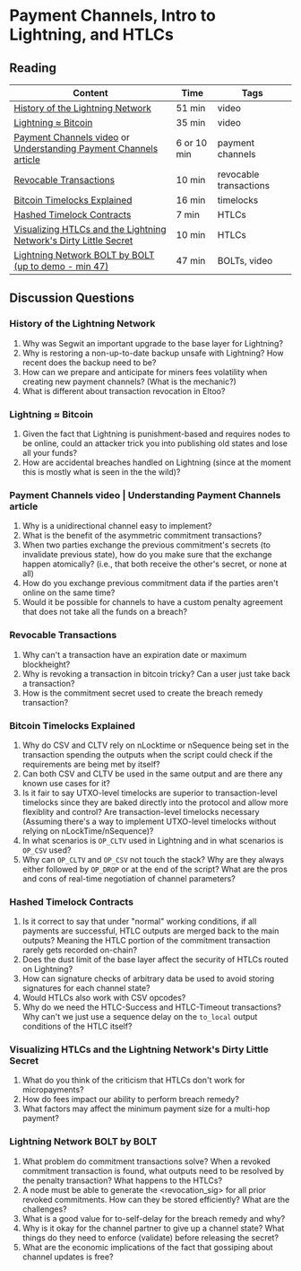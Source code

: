 # Payment Channels, Intro to Lightning, and HTLCs

## Reading

| Content                                                                                       | Time  | Tags                    |
|-----------------------------------------------------------------------------------------------|-------|-------------------------|
[History of the Lightning Network](https://www.youtube.com/watch?v=HauP9F16mUM) | 51 min | video |
[Lightning ≈ Bitcoin](https://www.youtube.com/watch?v=8lMLo-7yF5k) | 35 min | video |
[Payment Channels video](https://www.youtube.com/watch?v=4SdBa8ZOfqg) or [Understanding Payment Channels article](https://blog.chainside.net/understanding-payment-channels-4ab018be79d4)| 6 or 10 min | payment channels |
[Revocable Transactions](https://rusty.ozlabs.org/?p=450) | 10 min | revocable transactions |
[Bitcoin Timelocks Explained](https://medium.com/summa-technology/bitcoins-time-locks-27e0c362d7a1) | 16 min | timelocks |
[Hashed Timelock Contracts](https://rusty.ozlabs.org/?p=462) | 7 min | HTLCs |
[Visualizing HTLCs and the Lightning Network's Dirty Little Secret](https://medium.com/@peter_r/visualizing-htlcs-and-the-lightning-networks-dirty-little-secret-cb9b5773a0) | 10 min | HTLCs |
[Lightning Network BOLT by BOLT (up to demo - min 47)](https://www.youtube.com/watch?v=Ysj2yobFMF4) | 47 min | BOLTs, video |

## Discussion Questions

### History of the Lightning Network

1. Why was Segwit an important upgrade to the base layer for Lightning?
1. Why is restoring a non-up-to-date backup unsafe with Lightning? How recent does the backup need to be?
1. How can we prepare and anticipate for miners fees volatility when creating new payment channels? (What is the mechanic?)
1. What is different about transaction revocation in Eltoo?

### Lightning ≈ Bitcoin

1. Given the fact that Lightning is punishment-based and requires nodes to be online, could an attacker trick you into publishing old states and lose all your funds?
1. How are accidental breaches handled on Lightning (since at the moment this is mostly what is seen in the the wild)?

### Payment Channels video | Understanding Payment Channels article

1. Why is a unidirectional channel easy to implement?
1. What is the benefit of the asymmetric commitment transactions?
1. When two parties exchange the previous commitment's secrets (to invalidate previous state), how do you make sure that the exchange happen atomically? (i.e., that both receive the other's secret, or none at all)
1. How do you exchange previous commitment data if the parties aren't online on the same time?
1. Would it be possible for channels to have a custom penalty agreement that does not take all the funds on a breach?

### Revocable Transactions

1. Why can't a transaction have an expiration date or maximum blockheight?
1. Why is revoking a transaction in bitcoin tricky? Can a user just take back a transaction?
1. How is the commitment secret used to create the breach remedy transaction?

### Bitcoin Timelocks Explained

1. Why do CSV and CLTV rely on nLocktime or nSequence being set in the transaction spending the outputs when the script could check if the requirements are being met by itself?
1. Can both CSV and CLTV be used in the same output and are there any known use cases for it?
1. Is it fair to say UTXO-level timelocks are superior to transaction-level timelocks since they are baked directly into the protocol and allow more flexiblity and control? Are transaction-level timelocks necessary (Assuming there's a way to implement UTXO-level timelocks without relying on nLockTime/nSequence)?
1. In what scenarios is `OP_CLTV` used in Lightning and in what scenarios is `OP_CSV` used?
1. Why can `OP_CLTV` and `OP_CSV` not touch the stack? Why are they always either followed by `OP_DROP` or at the end of the script? What are the pros and cons of real-time negotiation of channel parameters?

### Hashed Timelock Contracts

1. Is it correct to say that under "normal" working conditions, if all payments are successful, HTLC outputs are merged back to the main outputs? Meaning the HTLC portion of the commitment transaction rarely gets recorded on-chain?
1. Does the dust limit of the base layer affect the security of HTLCs routed on Lightning?
1. How can signature checks of arbitrary data be used to avoid storing signatures for each channel state?
1. Would HTLCs also work with CSV opcodes?
1. Why do we need the HTLC-Success and HTLC-Timeout transactions? Why can't we just use a sequence delay on the `to_local` output conditions of the HTLC itself?

### Visualizing HTLCs and the Lightning Network's Dirty Little Secret

1. What do you think of the criticism that HTLCs don't work for micropayments?
1. How do fees impact our ability to perform breach remedy?
1. What factors may affect the minimum payment size for a multi-hop payment?

### Lightning Network BOLT by BOLT

1. What problem do commitment transactions solve? When a revoked commitment transaction is found, what outputs need to be resolved by the penalty transaction? What happens to the HTLCs?
1. A node must be able to generate the <revocation_sig> for all prior revoked commitments. How can they be stored efficiently? What are the challenges?
1. What is a good value for to-self-delay for the breach remedy and why?
1. Why is it okay for the channel partner to give up a channel state? What things do they need to enforce (validate) before releasing the secret?
1. What are the economic implications of the fact that gossiping about channel updates is free?
